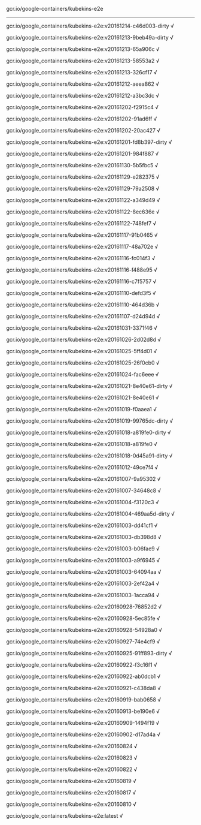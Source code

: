 gcr.io/google-containers/kubekins-e2e 

----
gcr.io/google_containers/kubekins-e2e:v20161214-c46d003-dirty √

gcr.io/google_containers/kubekins-e2e:v20161213-9beb49a-dirty √

gcr.io/google_containers/kubekins-e2e:v20161213-65a906c √

gcr.io/google_containers/kubekins-e2e:v20161213-58553a2 √

gcr.io/google_containers/kubekins-e2e:v20161213-326cf17 √

gcr.io/google_containers/kubekins-e2e:v20161212-aeea862 √

gcr.io/google_containers/kubekins-e2e:v20161212-a3bc3dc √

gcr.io/google_containers/kubekins-e2e:v20161202-f2915c4 √

gcr.io/google_containers/kubekins-e2e:v20161202-91ad6ff √

gcr.io/google_containers/kubekins-e2e:v20161202-20ac427 √

gcr.io/google_containers/kubekins-e2e:v20161201-fd8b397-dirty √

gcr.io/google_containers/kubekins-e2e:v20161201-984f887 √

gcr.io/google_containers/kubekins-e2e:v20161130-5b5fbc5 √

gcr.io/google_containers/kubekins-e2e:v20161129-e282375 √

gcr.io/google_containers/kubekins-e2e:v20161129-79a2508 √

gcr.io/google_containers/kubekins-e2e:v20161122-a349d49 √

gcr.io/google_containers/kubekins-e2e:v20161122-8ec636e √

gcr.io/google_containers/kubekins-e2e:v20161122-748fef7 √

gcr.io/google_containers/kubekins-e2e:v20161117-91b0465 √

gcr.io/google_containers/kubekins-e2e:v20161117-48a702e √

gcr.io/google_containers/kubekins-e2e:v20161116-fc014f3 √

gcr.io/google_containers/kubekins-e2e:v20161116-f488e95 √

gcr.io/google_containers/kubekins-e2e:v20161116-c7f5757 √

gcr.io/google_containers/kubekins-e2e:v20161110-defd3f5 √

gcr.io/google_containers/kubekins-e2e:v20161110-464d36b √

gcr.io/google_containers/kubekins-e2e:v20161107-d24d94d √

gcr.io/google_containers/kubekins-e2e:v20161031-3371f46 √

gcr.io/google_containers/kubekins-e2e:v20161026-2d02d8d √

gcr.io/google_containers/kubekins-e2e:v20161025-5ff4d01 √

gcr.io/google_containers/kubekins-e2e:v20161025-26f0cb0 √

gcr.io/google_containers/kubekins-e2e:v20161024-fac6eee √

gcr.io/google_containers/kubekins-e2e:v20161021-8e40e61-dirty √

gcr.io/google_containers/kubekins-e2e:v20161021-8e40e61 √

gcr.io/google_containers/kubekins-e2e:v20161019-f0aaea1 √

gcr.io/google_containers/kubekins-e2e:v20161019-99765dc-dirty √

gcr.io/google_containers/kubekins-e2e:v20161018-a819fe0-dirty √

gcr.io/google_containers/kubekins-e2e:v20161018-a819fe0 √

gcr.io/google_containers/kubekins-e2e:v20161018-0d45a91-dirty √

gcr.io/google_containers/kubekins-e2e:v20161012-49ce7f4 √

gcr.io/google_containers/kubekins-e2e:v20161007-9a95302 √

gcr.io/google_containers/kubekins-e2e:v20161007-34648c8 √

gcr.io/google_containers/kubekins-e2e:v20161004-f3120c3 √

gcr.io/google_containers/kubekins-e2e:v20161004-469aa5d-dirty √

gcr.io/google_containers/kubekins-e2e:v20161003-dd41cf1 √

gcr.io/google_containers/kubekins-e2e:v20161003-db398d8 √

gcr.io/google_containers/kubekins-e2e:v20161003-b06fae9 √

gcr.io/google_containers/kubekins-e2e:v20161003-a9f6945 √

gcr.io/google_containers/kubekins-e2e:v20161003-64094aa √

gcr.io/google_containers/kubekins-e2e:v20161003-2ef42a4 √

gcr.io/google_containers/kubekins-e2e:v20161003-1acca94 √

gcr.io/google_containers/kubekins-e2e:v20160928-76852d2 √

gcr.io/google_containers/kubekins-e2e:v20160928-5ec85fe √

gcr.io/google_containers/kubekins-e2e:v20160928-54928a0 √

gcr.io/google_containers/kubekins-e2e:v20160927-74e4cf9 √

gcr.io/google_containers/kubekins-e2e:v20160925-91ff893-dirty √

gcr.io/google_containers/kubekins-e2e:v20160922-f3c16f1 √

gcr.io/google_containers/kubekins-e2e:v20160922-ab0dcb1 √

gcr.io/google_containers/kubekins-e2e:v20160921-c438da8 √

gcr.io/google_containers/kubekins-e2e:v20160919-bab0658 √

gcr.io/google_containers/kubekins-e2e:v20160913-be190e6 √

gcr.io/google_containers/kubekins-e2e:v20160909-1494f19 √

gcr.io/google_containers/kubekins-e2e:v20160902-d17ad4a √

gcr.io/google_containers/kubekins-e2e:v20160824 √

gcr.io/google_containers/kubekins-e2e:v20160823 √

gcr.io/google_containers/kubekins-e2e:v20160822 √

gcr.io/google_containers/kubekins-e2e:v20160819 √

gcr.io/google_containers/kubekins-e2e:v20160817 √

gcr.io/google_containers/kubekins-e2e:v20160810 √

gcr.io/google_containers/kubekins-e2e:latest √

